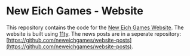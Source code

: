 # New Eich Games - Website

This repository contains the code for the [New Eich Games Website](https://www.neweichgames.com). The website is built using [11ty](https://www.11ty.dev/). The news posts are in a seperate repository: [https://github.com/neweichgames/website-posts](https://github.com/neweichgames/website-posts).
